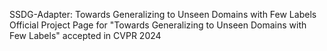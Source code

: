 SSDG-Adapter: Towards Generalizing to Unseen Domains with Few Labels
Official Project Page for "Towards Generalizing to Unseen Domains with Few Labels" accepted in CVPR 2024
